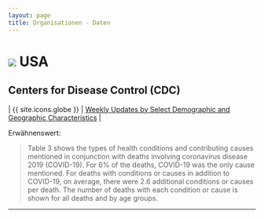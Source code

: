 ```yaml
---
layout: page
title: Organisationen - Daten
---
```


# <img src="{{site.baseurl}}/assets/img/flaggen/us.png"> USA  

## Centers for Disease Control (CDC)

| {{ site.icons.globe }} | [Weekly Updates by Select Demographic and Geographic Characteristics](https://www.cdc.gov/nchs/nvss/vsrr/covid_weekly/index.htm) |

Erwähnenswert:

> Table 3 shows the types of health conditions and contributing causes mentioned in conjunction with deaths involving coronavirus disease 2019 (COVID-19). For 6% of the deaths, COVID-19 was the only cause mentioned. For deaths with conditions or causes in addition to COVID-19, on average, there were 2.6 additional conditions or causes per death. The number of deaths with each condition or cause is shown for all deaths and by age groups. 

---
